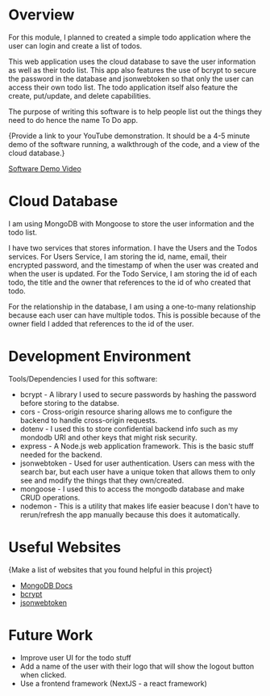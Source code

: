 # Overview

For this module, I planned to created a simple todo application where the user can login and create a list of todos.

This web application uses the cloud database to save the user information as well as their todo list. This app also features the use of bcrypt to secure the password in the database and jsonwebtoken so that only the user can access their own todo list. The todo application itself also feature the create, put/update, and delete capabilities.

The purpose of writing this software is to help people list out the things they need to do hence the name To Do app.

{Provide a link to your YouTube demonstration. It should be a 4-5 minute demo of the software running, a walkthrough of the code, and a view of the cloud database.}

[Software Demo Video](https://youtu.be/NVxhXf9aA3w)

# Cloud Database

I am using MongoDB with Mongoose to store the user information and the todo list.

I have two services that stores information. I have the Users and the Todos services. For Users Service, I am storing the id, name, email, their encrypted password, and the timestamp of when the user was created and when the user is updated. For the Todo Service, I am storing the id of each todo, the title and the owner that references to the id of who created that todo.

For the relationship in the database, I am using a one-to-many relationship because each user can have multiple todos. This is possible because of the owner field I added that references to the id of the user.

# Development Environment

Tools/Dependencies I used for this software:
* bcrypt - A library I used to secure passwords by hashing the password before storing to the databse.
* cors - Cross-origin resource sharing allows me to configure the backend to handle cross-origin requests.
* dotenv - I used this to store confidential backend info such as my mondodb URI and other keys that might risk security.
* express - A Node.js web application framework. This is the basic stuff needed for the backend.
* jsonwebtoken - Used for user authentication. Users can mess with the search bar, but each user have a unique token that allows them to only see and modify the things that they own/created.
* mongoose - I used this to access the mongodb database and make CRUD operations.
* nodemon - This is a utility that makes life easier beacuse I don't have to rerun/refresh the app manually because this does it automatically.

# Useful Websites

{Make a list of websites that you found helpful in this project}

- [MongoDB Docs](https://www.mongodb.com/docs/)
- [bcrypt](https://www.npmjs.com/package/bcrypt)
- [jsonwebtoken](https://www.npmjs.com/package/jsonwebtoken)

# Future Work

- Improve user UI for the todo stuff
- Add a name of the user with their logo that will show the logout button when clicked.
- Use a frontend framework (NextJS - a react framework)